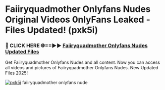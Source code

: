 # Faiiryquadmother Onlyfans Nudes Original Videos 0nlyFans Leaked - Files Updated! (pxk5i)

<h3>🔴 CLICK HERE 🌐==►► <a href="https://tinyurl.com/x26r9saj" rel="nofollow">Faiiryquadmother Onlyfans Nudes Updated Files</a></h3>

Get Faiiryquadmother Onlyfans Nudes and all content. Now you can access all videos and pictures of Faiiryquadmother Onlyfans Nudes. New Updated Files 2025!

[![pxk5i](https://i.imgur.com/LkgZPqh.gif)](https://tinyurl.com/x26r9saj)
faiiryquadmother onlyfans nude
